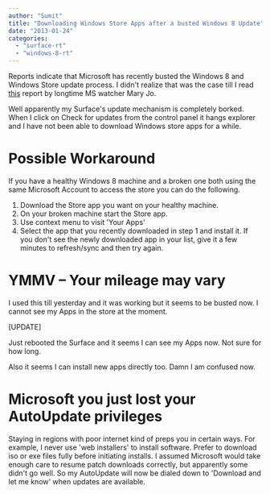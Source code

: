 ```yaml
---
author: "Sumit"
title: "Downloading Windows Store Apps after a busted Windows 8 Update"
date: "2013-01-24"
categories: 
  - "surface-rt"
  - "windows-8-rt"
---
```


Reports indicate that Microsoft has recently busted the Windows 8 and Windows Store update process. I didn't realize that was the case till I read [this](http://www.zdnet.com/microsoft-to-deliver-fix-for-surface-rt-users-hit-by-application-update-problems-7000010202/) report by longtime MS watcher Mary Jo.

Well apparently my Surface's update mechanism is completely borked. When I click on Check for updates from the control panel it hangs explorer and I have not been able to download Windows store apps for a while.

# Possible Workaround

If you have a healthy Windows 8 machine and a broken one both using the same Microsoft Account to access the store you can do the following.

1. Download the Store app you want on your healthy machine.
2. On your broken machine start the Store app.
3. Use context menu to visit 'Your Apps'
4. Select the app that you recently downloaded in step 1 and install it. If you don't see the newly downloaded app in your list, give it a few minutes to refresh/sync and then try again.

# YMMV – Your mileage may vary

I used this till yesterday and it was working but it seems to be busted now. I cannot see my Apps in the store at the moment.

\[UPDATE\]

Just rebooted the Surface and it seems I can see my Apps now. Not sure for how long.

Also it seems I can install new apps directly too. Damn I am confused now.

# Microsoft you just lost your AutoUpdate privileges

Staying in regions with poor internet kind of preps you in certain ways. For example, I never use 'web installers' to install software. Prefer to download iso or exe files fully before initiating installs. I assumed Microsoft would take enough care to resume patch downloads correctly, but apparently some didn't go well. So my AutoUpdate will now be dialed down to 'Download and let me know' when updates are available.
